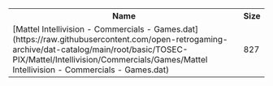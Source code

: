 <table>
<tr><th>Name</th><th>Size</th></tr>
<tr><td>
[Mattel Intellivision - Commercials - Games.dat](https://raw.githubusercontent.com/open-retrogaming-archive/dat-catalog/main/root/basic/TOSEC-PIX/Mattel/Intellivision/Commercials/Games/Mattel Intellivision - Commercials - Games.dat)
</td><td>827</td></tr>
</table>
